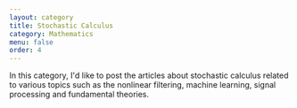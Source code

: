 ```yaml
---
layout: category
title: Stochastic Calculus
category: Mathematics
menu: false
order: 4
---
```


In this category, I'd like to post the articles about stochastic calculus related to various topics such as the nonlinear filtering, machine learning, signal processing and fundamental  theories. 